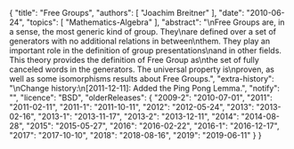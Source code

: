 {
    "title": "Free Groups",
    "authors": [
        "Joachim Breitner"
    ],
    "date": "2010-06-24",
    "topics": [
        "Mathematics-Algebra"
    ],
    "abstract": "\nFree Groups are, in a sense, the most generic kind of group. They\nare defined over a set of generators with no additional relations in between\nthem. They play an important role in the definition of group presentations\nand in other fields. This theory provides the definition of Free Group as\nthe set of fully canceled words in the generators. The universal property is\nproven, as well as some isomorphisms results about Free Groups.",
    "extra-history": "\nChange history:\n[2011-12-11]: Added the Ping Pong Lemma.",
    "notify": "",
    "licence": "BSD",
    "olderReleases": {
        "2009-2": "2010-07-01",
        "2011": "2011-02-11",
        "2011-1": "2011-10-11",
        "2012": "2012-05-24",
        "2013": "2013-02-16",
        "2013-1": "2013-11-17",
        "2013-2": "2013-12-11",
        "2014": "2014-08-28",
        "2015": "2015-05-27",
        "2016": "2016-02-22",
        "2016-1": "2016-12-17",
        "2017": "2017-10-10",
        "2018": "2018-08-16",
        "2019": "2019-06-11"
    }
}